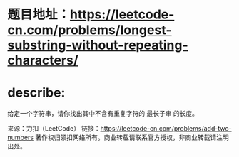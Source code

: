 # 题目地址：https://leetcode-cn.com/problems/longest-substring-without-repeating-characters/

# describe:

给定一个字符串，请你找出其中不含有重复字符的 最长子串 的长度。

来源：力扣（LeetCode）
链接：https://leetcode-cn.com/problems/add-two-numbers
著作权归领扣网络所有。商业转载请联系官方授权，非商业转载请注明出处。
